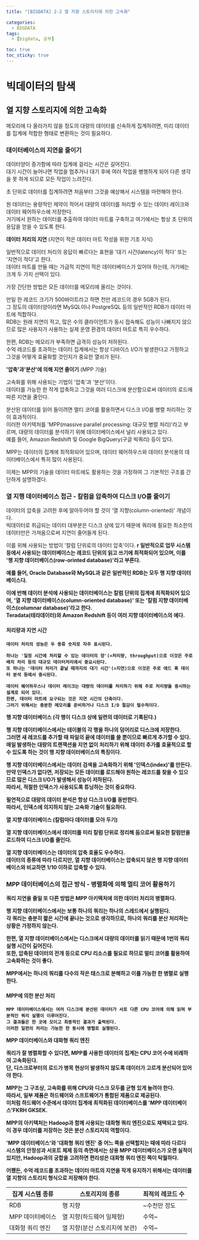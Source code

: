 ```yaml
---
title: "[BIGDATA] 2-2 열 지향 스토리지에 의한 고속화"

categories: 
  - BIGDATA
tags:
  - [bigdata, 공부]

toc: true
toc_sticky: true
---
```


# 빅데이터의 탐색

## 열 지향 스토리지에 의한 고속화

메모리에 다 올라가지 않을 정도의 대량의 데이터를 신속하게 집계하려면, 미리 데이터를 집계에 적합한 형태로 변환하는 것이 필요하다.


### 데이터베이스의 지연을 줄이기

데이터양이 증가함에 따라 집계에 걸리는 시간은 길어진다. <BR> 대기 시간이 늘어나면 작업을 멈추거나 대기 후에 여러 작업을 병행하게 되어 다른 생각을 못 하게 되므로 모든 작업이 느려진다.

초 단위로 데이터를 집계하려면 처음부터 그것을 예상해서 시스템을 마련해야 한다. 

원 데이터는 용량적인 제약이 적어서 대량의 데이터를 처리할 수 있는 데이터 레이크와 데이터 웨어하우스에 저장한다. <BR> 거기에서 원하는 데이터를 추출하여 데이터 마트를 구축하고 여기에서는 항상 초 단위의 응답을 얻을 수 있도록 한다.


**데이터 처리의 지연** (지연이 적은 데이터 마트 작성을 위한 기초 지식)

일반적으로 데이터 처리의 응답이 빠르다는 표현을 '대기 시간(latency)이 적다' 또는 '지연이 적다'고 한다. <br> 데이터 마트를 만들 때는 가급적 지연이 적은 데이터베이스가 있어야 하는데, 거기에는 크게 두 가지 선택이 있다.

가장 간단한 방법은 모든 데이터를 메모리에 올리는 것이다. 

만일 한 레코드 크기가 500바이트라고 하면 천만 레코드의 경우 5GB가 된다. <br> 그 정도의 데이터양이라면 MySQL이나 PostgreSQL 등의 일반적인 RDB가 데이터 마트에 적합하다. <br> RDB는 원래 지연이 적고, 많은 수의 클라이언트가 동시 접속해도 성능이 나빠지지 않으므로 많은 사용자가 사용하는 실제 운영 환경의 데이터 마트로 특히 우수하다.


한편, RDB는 메모리가 부족하면 급격히 성능이 저하된다. <br> 수억 레코드를 초과하는 데이터 집계에서는 항상 디바이스 I/O가 발생한다고 가정하고 그것을 어떻게 효율화할 것인지가 중요한 열쇠가 된다.


**'압축'과'분산'에 의해 지연 줄이기** (MPP 기술)

고속화를 위해 사용되는 기법이 '압축'과 '분산'이다. <br> 데이터를 가능한 한 작게 압축하고 그것을 여러 디스크에 분산함으로써 데이터의 로드에 따른 지연을 줄인다.

분산된 데이터를 읽어 들이려면 멀티 코어를 활용하면서 디스크 I/O를 병렬 처리하는 것이 효과적이다. <br> 이러한 아키텍처를 'MPP(massive parallel processing: 대규모 병렬 처리)'라고 부르며, 대량의 데이터를 분석하기 위해 데이터베이스에서 널리 사용되고 있다. <br> 예를 들어, Amazon Redshift 및 Google BigQuery(구글 빅쿼리) 등이 있다.


MPP는 데이터의 집계에 최적화되어 있으며, 데이터 웨어하우스와 데이터 분석용의 데이터베이스에서 특히 많이 사용된다.

이제는 MPP의 기술을 데이터 마트에도 활용하는 것을 가정하여 그 기본적인 구조를 간단하게 설명하겠다.


### 열 지행 데이터베이스 접근 - 칼럼을 압축하여 디스크 I/O를 줄이기

데이터의 압축을 고려한 후에 알아두어야 할 것이 '열 지향(column-oriented)' 개념이다.  <br> 빅데이터로 취급되는 데이터 대부분은 디스크 상에 있기 때문에 쿼리에 필요한 최소한의 데이터만은 가져옴으로써 지연이 줄어들게 된다.

이를 위해 사용되는 방법이 '칼럼 단위로의 데이터 압축'이다. <b>r 일반적으로 업무 시스템 등에서 사용되는 데이터베이스는 레코드 단위의 읽고 쓰기에 최적화되어 있으며, 이를 '행 지향 데이터베이스(row-orinted database)'라고 부른다.

예를 들어, Oracle Database와 MySQL과 같은 일반적인 RDB는 모두 행 지향 데이터베이스다.

이에 반해 데이터 분석에 사용되는 데이터베이스는 칼럼 단위의 집계에 최적화되어 있으며, '열 지향 데이터베이스(column-oriented database)' 또는 '칼럼 지향 데이터베이스(columnar database)'라고 한다. <br> Teradata(테라데이터)와 Amazon Redshift 등이 여러 지향 데이터베이스의 예다.


#### 처리량과 지연 시간
    데이터 처리의 성능은 두 종류 숫자로 자주 표시된다.

    하나는 '일정 시간에 처리할 수 있는 데이터의 양'(=처리량, throughput)으로 이것은 주로 배치 처리 등의 대규모 데이터처리에서 중요시된다.
    또 하나는 '데이터 처리가 끝날 때까지의 대기 시간'(=지연)으로 이것은 주로 애드 혹 데이터 분석 등에서 중시된다.

    데이터 웨어하우스나 데이터 레이크는 대량의 데이터를 처리하기 위해 주로 처리량을 중시하는 설계로 되어 있다. 
    한편, 데이터 마트에 요구되는 것은 지연 시간의 단축이다.
    그러기 위해서는 충분한 메모리를 준비하거나 디스크 I/O 절감이 필수적이다.


**행 지향 데이터베이스** (각 행이 디스크 상에 일련의 데이터로 기록된다.)

행 지향 데이터베이스에서는 테이블의 각 행을 하나의 덩어리로 디스크에 저장한다. <br> 그러면 새 레코드를 추가할 때 파일의 끝에 데이터를 쓸 뿐이므로 빠르게 추가할 수 있다. <br> 매일 발생하는 대량의 트랜잭션을 지연 없이 처리하기 위해 데이터 추가를 효율적으로 할 수 있도록 하는 것이 행 지향 데이터베이스의 특징이다.

행 지향 데이터베이스에서는 데이터 검색을 고속화하기 위해 '인덱스(index)'를 만든다. <br> 만약 인덱스가 없다면, 저장되는 모든 데이터를 로드해야 원하는 레코드를 찾을 수 있으므로 많은 디스크 I/O가 발생해서 성능이 저하된다. <br> 따라서, 적절한 인덱스가 사용되도록 튜닝하는 것이 중요하다.

필연적으로 대량의 데이터 분석은 항상 디스크 I/O를 동반한다. <br> 따라서, 인덱스에 의지하지 않는 고속화 기술이 필요하다.


**열 지향 데이터베이스** (칼럼마다 데이터를 모아 두기)

열 지향 데이터베이스에서 데이터를 미리 칼럼 단위로 정리해 둠으로써 필요한 칼럼만을 로드하여 디스크 I/O를 줄인다.

열 지향 데이터베이스는 데이터의 압축 효율도 우수하다. <br> 데이터의 종류에 따라 다르지만, 열 지향 데이터베이스는 압축되지 않은 행 지향 데이터베이스와 비교하면 1/10 이하로 압축할 수 있다.


### MPP 데이터베이스의 접근 방식 - 병렬화에 의해 멀티 코어 활용하기

쿼리 지연을 줄일 또 다른 방법은 MPP 아키텍처에 의한 데이터 처리의 병렬화다.

행 지향 데이터베이스에서는 보통 하나의 쿼리는 하나의 스레드에서 실행된다. <br> 각 쿼리는 충분히 짧은 시간에 끝나는 것으로 생각하므로, 하나의 쿼리를 분산 처리하는 상황은 가정하지 않는다.

한편, 열 지향 데이터베이스에서는 디스크에서 대량의 데이터를 읽기 때문에 1번의 쿼리 실행 시간이 길어진다. <br> 또한, 압축된 데이터의 전개 등으로 CPU 리소스를 필요로 하므로 멀티 코어를 활용하여 고속화하는 것이 좋다.

MPP에서는 하나의 쿼리를 다수의 작은 태스크로 분해하고 이를 가능한 한 병렬로 실행한다.

#### MPP에 의한 분산 처리
    MPP 데이터베이스에서는 여러 디스크에 분산된 데이터가 서로 다른 CPU 코어에 의해 읽혀 부분적인 쿼리 실행이 이루어진다.
    그 결과들은 한 곳에 모이고 최종적인 결과가 출력된다.
    이러한 일련의 처리는 가능한 한 동시에 병렬로 실행된다.


**MPP 데이터베이스와 대화형 쿼리 엔진**

쿼리가 잘 병렬화할 수 있다면, MPP를 사용한 데이터의 집계는 CPU 코어 수에 비례하여 고속화된다. <BR> 단, 디스크로부터의 로드가 병목 현상이 발생하지 않도록 데이터가 고르게 분산되어 있어야 한다.

MPP는 그 구조상, 고속화를 위해 CPU와 디스크 모두를 균형 있게 늘려야 한다. <BR> 따라서, 일부 제품은 하드웨어와 스프트웨어가 통합된 제품으로 제공된다. <BR> 이처럼 하드웨어 수준에서 데이터 집계에 최적화된 데이터베이스를 'MPP 데이터베이스'FKRH GKSEK.


MPP의 아키텍처는 Hadoop과 함께 사용되는 대화형 쿼리 엔진으로도 채택되고 있다. <br> 이 경우 데이터를 저장하는 것은 분산 스토리지의 역할이다.

'MPP 데이터베이스'와 '대화형 쿼리 엔진' 중 어느 쪽을 선택할지는 때에 따라 다르다 <BR> 시스템의 안정성과 서포트 체제 등의 측면에서는 상용 MPP 데이터베이스가 오랜 실적이 있지만, Hadoop과의 궁합을 고려하면 편리성은 대화형 쿼리 엔진 쪽이 탁월하다.

어쨌든, 수억 레코드를 초과하는 데이터 마트의 지연을 작게 유지하기 위해서는 데이터를 열 지향의 스토리지 형식으로 저장해야 한다.

집계 시스템 종류|스토리지의 종류|최적의 레코드 수
---|---|---
RDB|행 지향|~수천만 정도
MPP 데이터베이스|열 지향(하드웨어 일체형)|수억~
대화형 쿼리 엔진|열 지향(분산 스토리지에 보관)|수억~